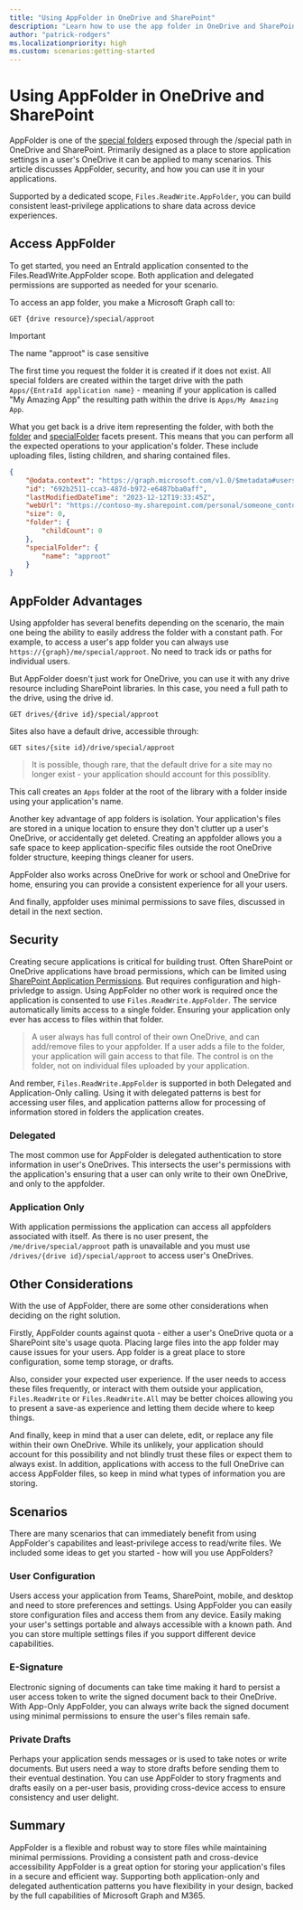 ```yaml
---
title: "Using AppFolder in OneDrive and SharePoint"
description: "Learn how to use the app folder in OneDrive and SharePoint for secure application settings and data storage with Microsoft Graph."
author: "patrick-rodgers"
ms.localizationpriority: high
ms.custom: scenarios:getting-started
---
```


# Using AppFolder in OneDrive and SharePoint

AppFolder is one of the [special folders](../api-reference/v1.0/api/drive-get-specialfolder.md) exposed through the /special path in OneDrive and SharePoint. Primarily designed as a place to store application settings in a user's OneDrive it can be applied to many scenarios. This article discusses AppFolder, security, and how you can use it in your applications.

Supported by a dedicated scope, `Files.ReadWrite.AppFolder`, you can build consistent least-privilege applications to share data across device experiences.

## Access AppFolder

To get started, you need an EntraId application consented to the Files.ReadWrite.AppFolder scope. Both application and delegated permissions are supported as needed for your scenario.

To access an app folder, you make a Microsoft Graph call to:

```HTTP
GET {drive resource}/special/approot
```

> [!IMPORTANT]
> The name "approot" is case sensitive

The first time you request the folder it is created if it does not exist. All special folders are created within the target drive with the path `Apps/{EntraId application name}` - meaning if your application is called "My Amazing App" the resulting path within the drive is `Apps/My Amazing App`.

What you get back is a drive item representing the folder, with both the [folder](/graph/api/resources/folder) and [specialFolder](/graph/api/resources/specialfolder) facets present. This means that you can perform all the expected operations to your application's folder. These include uploading files, listing children, and sharing contained files.

```JSON
{
    "@odata.context": "https://graph.microsoft.com/v1.0/$metadata#users('c9d6a7bd-c1e0-4cb6-bf3c-48bf6dc571ad')/drive/special/$entity",
    "id": "692b2511-cca3-487d-b972-e6487bba0aff",
    "lastModifiedDateTime": "2023-12-12T19:33:45Z",
    "webUrl": "https://contoso-my.sharepoint.com/personal/someone_contoso_com/Documents/Apps/MyApp",
    "size": 0,
    "folder": {
        "childCount": 0
    },
    "specialFolder": {
        "name": "approot"
    }
}
```

## AppFolder Advantages

Using appfolder has several benefits depending on the scenario, the main one being the ability to easily address the folder with a constant path. For example, to access a user's app folder you can always use `https://{graph}/me/special/approot`. No need to track ids or paths for individual users.

But AppFolder doesn't just work for OneDrive, you can use it with any drive resource including SharePoint libraries. In this case, you need a full path to the drive, using the drive id.

```HTTP
GET drives/{drive id}/special/approot
```

Sites also have a default drive, accessible through:

```HTTP
GET sites/{site id}/drive/special/approot
```

> It is possible, though rare, that the default drive for a site may no longer exist - your application should account for this possiblity.

This call creates an `Apps` folder at the root of the library with a folder inside using your application's name.

Another key advantage of app folders is isolation. Your application's files are stored in a unique location to ensure they don't clutter up a user's OneDrive, or accidentally get deleted. Creating an appfolder allows you a safe space to keep application-specific files outside the root OneDrive folder structure, keeping things cleaner for users.

AppFolder also works across OneDrive for work or school and OneDrive for home, ensuring you can provide a consistent experience for all your users.

And finally, appfolder uses minimal permissions to save files, discussed in detail in the next section.

## Security

Creating secure applications is critical for building trust. Often SharePoint or OneDrive applications have broad permissions, which can be limited using [SharePoint Application Permissions](./permissions-selected-overview.md). But requires configuration and high-privledge to assign. Using AppFolder no other work is required once the application is consented to use `Files.ReadWrite.AppFolder`. The service automatically limits access to a single folder. Ensuring your application only ever has access to files within that folder.

> A user always has full control of their own OneDrive, and can add/remove files to your appfolder. If a user adds a file to the folder, your application will gain access to that file. The control is on the folder, not on individual files uploaded by your application.

And rember, `Files.ReadWrite.AppFolder` is supported in both Delegated and Application-Only calling. Using it with delegated patterns is best for accessing user files, and application patterns allow for processing of information stored in folders the application creates.

### Delegated

The most common use for AppFolder is delegated authentication to store information in user's OneDrives. This intersects the user's permissions with the application's ensuring that a user can only write to their own OneDrive, and only to the appfolder.

### Application Only

With application permissions the application can access all appfolders associated with itself. As there is no user present, the `/me/drive/special/approot` path is unavailable and you must use `/drives/{drive id}/special/approot` to access user's OneDrives.

## Other Considerations

With the use of AppFolder, there are some other considerations when deciding on the right solution.

Firstly, AppFolder counts against quota - either a user's OneDrive quota or a SharePoint site's usage quota. Placing large files into the app folder may cause issues for your users. App folder is a great place to store configuration, some temp storage, or drafts.

Also, consider your expected user experience. If the user needs to access these files frequently, or interact with them outside your application, `Files.ReadWrite` or `Files.ReadWrite.All` may be better choices allowing you to present a save-as experience and letting them decide where to keep things.

And finally, keep in mind that a user can delete, edit, or replace any file within their own OneDrive. While its unlikely, your application should account for this possibility and not blindly trust these files or expect them to always exist. In addition, applications with access to the full OneDrive can access AppFolder files, so keep in mind what types of information you are storing.

## Scenarios

There are many scenarios that can immediately benefit from using AppFolder's capabilites and least-privilege access to read/write files. We included some ideas to get you started - how will you use AppFolders? 

### User Configuration

Users access your application from Teams, SharePoint, mobile, and desktop and need to store preferences and settings. Using AppFolder you can easily store configuration files and access them from any device. Easily making your user's settings portable and always accessible with a known path. And you can store multiple settings files if you support different device capabilities.

### E-Signature

Electronic signing of documents can take time making it hard to persist a user access token to write the signed document back to their OneDrive. With App-Only AppFolder, you can always write back the signed document using minimal permissions to ensure the user's files remain safe.

### Private Drafts

Perhaps your application sends messages or is used to take notes or write documents. But users need a way to store drafts before sending them to their eventual destination. You can use AppFolder to story fragments and drafts easily on a per-user basis, providing cross-device access to ensure consistency and user delight.

## Summary

AppFolder is a flexible and robust way to store files while maintaining minimal permissions. Providing a consistent path and cross-device accessibility AppFolder is a great option for storing your application's files in a secure and efficient way. Supporting both application-only and delegated authentication patterns you have flexibility in your design, backed by the full capabilities of Microsoft Graph and M365.
